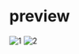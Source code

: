 # preview
![1](https://user-images.githubusercontent.com/51188767/85274417-1c91a080-b4a9-11ea-9fb4-47a618fc4b58.PNG)
![2](https://user-images.githubusercontent.com/51188767/85274432-20252780-b4a9-11ea-9b3e-b507f34356cd.PNG)
